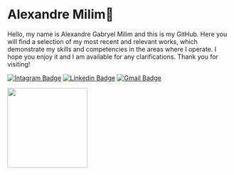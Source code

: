   <h1>Alexandre Milim👾 </h1>

<span>Hello, my name is Alexandre Gabryel Milim and this is my GitHub. Here you will find a selection of my most recent and relevant works, which demonstrate my skills and competencies in the areas where I operate. I hope you enjoy it and I am available for any clarifications. Thank you for visiting!
</span>
  

 
[![Intagram Badge](https://img.shields.io/badge/-milim.batman-00875f?style=flat-square&logo=Instagram&logoColor=white&link=https://www.instagram.com/milim.batman/)](https://www.instagram.com/milim.batman/) 
[![Linkedin Badge](https://img.shields.io/badge/-Alexandre%20Milim-00875f?style=flat-square&logo=Linkedin&logoColor=white&link=https://www.linkedin.com/in/alexandre-milim-1ba537269/)](https://www.linkedin.com/in/alexandre-milim-1ba537269/) 
[![Gmail Badge](https://img.shields.io/badge/-alexandremilim15@gmail.com-00875f?style=flat-square&logo=Gmail&logoColor=white&link=mailto:alexandremilim15@gmail.com)](mailto:alexandremilim15@gmail.com)

 <img height="180em" src="https://github-readme-stats.vercel.app/api/top-langs/?username=Alexandre-Milim&layout=compact&langs_count=16&theme=gotham"/>
